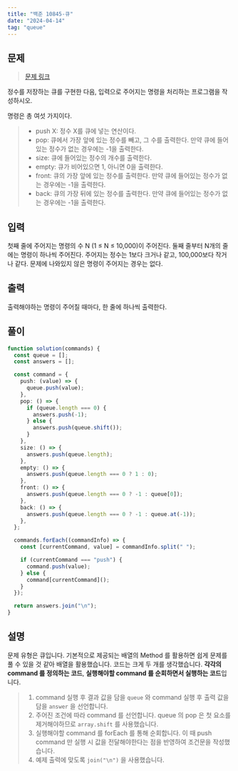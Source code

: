 ```yaml
---
title: "백준 10845-큐"
date: "2024-04-14"
tag: "queue"
---
```


## 문제

> <a href="https://www.acmicpc.net/problem/10845" target="_blank">문제 링크</a>

정수를 저장하는 큐를 구현한 다음, 입력으로 주어지는 명령을 처리하는 프로그램을 작성하시오.

명령은 총 여섯 가지이다.

> - push X: 정수 X를 큐에 넣는 연산이다.
> - pop: 큐에서 가장 앞에 있는 정수를 빼고, 그 수를 출력한다. 만약 큐에 들어있는 정수가 없는 경우에는 -1을 출력한다.
> - size: 큐에 들어있는 정수의 개수를 출력한다.
> - empty: 큐가 비어있으면 1, 아니면 0을 출력한다.
> - front: 큐의 가장 앞에 있는 정수를 출력한다. 만약 큐에 들어있는 정수가 없는 경우에는 -1을 출력한다.
> - back: 큐의 가장 뒤에 있는 정수를 출력한다. 만약 큐에 들어있는 정수가 없는 경우에는 -1을 출력한다.

## 입력

첫째 줄에 주어지는 명령의 수 N (1 ≤ N ≤ 10,000)이 주어진다. 둘째 줄부터 N개의 줄에는 명령이 하나씩 주어진다. 주어지는 정수는 1보다 크거나 같고, 100,000보다 작거나 같다. 문제에 나와있지 않은 명령이 주어지는 경우는 없다.

## 출력

출력해야하는 명령이 주어질 때마다, 한 줄에 하나씩 출력한다.

## 풀이

```ts
function solution(commands) {
  const queue = [];
  const answers = [];

  const command = {
    push: (value) => {
      queue.push(value);
    },
    pop: () => {
      if (queue.length === 0) {
        answers.push(-1);
      } else {
        answers.push(queue.shift());
      }
    },
    size: () => {
      answers.push(queue.length);
    },
    empty: () => {
      answers.push(queue.length === 0 ? 1 : 0);
    },
    front: () => {
      answers.push(queue.length === 0 ? -1 : queue[0]);
    },
    back: () => {
      answers.push(queue.length === 0 ? -1 : queue.at(-1));
    },
  };

  commands.forEach((commandInfo) => {
    const [currentCommand, value] = commandInfo.split(" ");

    if (currentCommand === "push") {
      command.push(value);
    } else {
      command[currentCommand]();
    }
  });

  return answers.join("\n");
}
```

## 설명

문제 유형은 큐입니다. 기본적으로 제공되는 배열의 Method 를 활용하면 쉽게 문제를 풀 수 있을 것 같아 배열을 활용했습니다. 코드는 크게 두 개를 생각했습니다. **각각의 command 를 정의하는 코드**, **실행해야할 command 를 순회하면서 실행하는 코드**입니다.

> 1. command 실행 후 결과 값을 담을 `queue` 와 command 실행 후 출력 값을 담을 `answer` 을 선언합니다.
> 2. 주어진 조건에 따라 command 를 선언합니다. queue 의 pop 은 첫 요소를 제거해야하므로 `array.shift` 를 사용했습니다.
> 3. 실행해야할 command 를 forEach 를 통해 순회합니다. 이 때 push command 만 실행 시 값을 전달해야한다는 점을 반영하여 조건문을 작성했습니다.
> 4. 예제 출력에 맞도록 `join("\n")` 을 사용했습니다.
